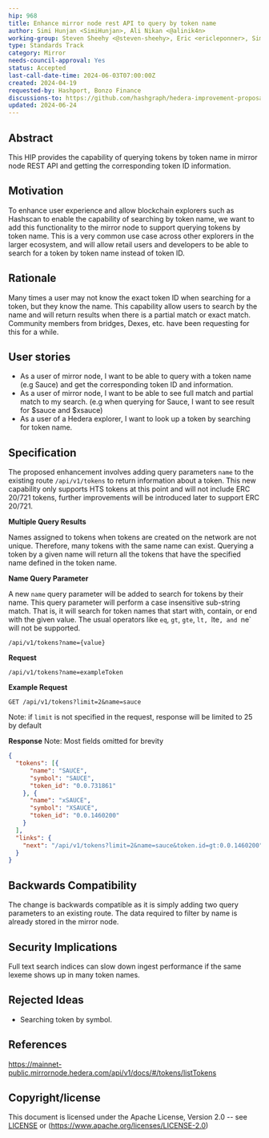 ```yaml
---
hip: 968
title: Enhance mirror node rest API to query by token name
author: Simi Hunjan <SimiHunjan>, Ali Nikan <@alinik4n>
working-group: Steven Sheehy <@steven-sheehy>, Eric <ericleponner>, Simon <svienot>
type: Standards Track
category: Mirror
needs-council-approval: Yes
status: Accepted
last-call-date-time: 2024-06-03T07:00:00Z
created: 2024-04-19
requested-by: Hashport, Bonzo Finance
discussions-to: https://github.com/hashgraph/hedera-improvement-proposal/pull/968
updated: 2024-06-24
---
```


## Abstract

This HIP provides the capability of querying tokens by token name in mirror node REST API and getting the corresponding token ID information.

## Motivation

To enhance user experience and allow blockchain explorers such as Hashscan to enable the capability of searching by token name, we want to add this functionality to the mirror node to support querying tokens by token name.
This is a very common use case across other explorers in the larger ecosystem, and will allow retail users and developers to be able to search for a token by token name instead of token ID.

## Rationale

Many times a user may not know the exact token ID when searching for a token, but they know the name. This capability allow users to search by the name and will return results when there is a partial match or exact match. Community members from bridges, Dexes, etc. have been requesting for this for a while.

## User stories

- As a user of mirror node, I want to be able to query with a token name (e.g Sauce) and get the corresponding token ID and information.
- As a user of mirror node, I want to be able to see full match and partial match to my search. (e.g when querying for Sauce, I want to see result for $sauce and $xsauce)
- As a user of a Hedera explorer, I want to look up a token by searching for token name.

## Specification

The proposed enhancement involves adding  query parameters `name` to the existing route `/api/v1/tokens` to return information about a token.  This new capability only supports HTS tokens at this point and will not include ERC 20/721 tokens, further improvements will be introduced later to support ERC 20/721.

**Multiple Query Results**

Names assigned to tokens when tokens are created on the network are not unique. Therefore, many tokens with the same name can exist. Querying a token by a given name will return all the tokens that have the specified name defined in the token name.

**Name Query Parameter**

A new `name` query parameter will be added to search for tokens by their name. This query parameter will perform a case insensitive sub-string match. That is, it will search for token names that start with, contain, or end with the given value. The usual operators like `eq`, `gt`, `gte`, `lt, `lte`, and `ne` will not be supported.

`/api/v1/tokens?name={value}`


**Request**
```
/api/v1/tokens?name=exampleToken
```
**Example Request** 

```
GET /api/v1/tokens?limit=2&name=sauce
```
Note: if ```limit``` is not specified in the request, response will be limited to 25 by default

**Response** 
Note: Most fields omitted for brevity

```json
{
  "tokens": [{
      "name": "SAUCE",
      "symbol": "SAUCE",
      "token_id": "0.0.731861"
    }, {
      "name": "xSAUCE",
      "symbol": "XSAUCE",
      "token_id": "0.0.1460200"
    }
  ],
  "links": {
    "next": "/api/v1/tokens?limit=2&name=sauce&token.id=gt:0.0.1460200"
  }
}
```

## **Backwards Compatibility**

The change is backwards compatible as it is simply adding two query parameters to an existing route. The data required to filter by name is already stored in the mirror node.

## Security Implications

Full text search indices can slow down ingest performance if the same lexeme shows up in many token names.

## Rejected Ideas

- Searching token by symbol.

## References

https://mainnet-public.mirrornode.hedera.com/api/v1/docs/#/tokens/listTokens

## Copyright/license

This document is licensed under the Apache License, Version 2.0 -- see [LICENSE](https://www.notion.so/LICENSE) or (https://www.apache.org/licenses/LICENSE-2.0)
